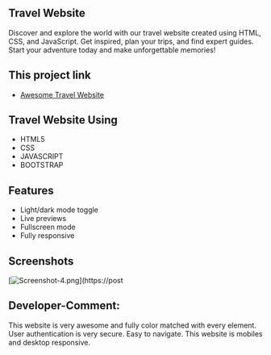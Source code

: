 ## Travel Website
Discover and explore the world with our travel website created using HTML, CSS, and JavaScript. Get inspired, plan your trips, and find expert guides. Start your adventure today and make unforgettable memories!
## This project link 
 - [Awesome Travel Website](https://jocular-puffpuff-722521.netlify.app)
## Travel Website Using
- HTML5
- CSS
- JAVASCRIPT 
- BOOTSTRAP
## Features
- Light/dark mode toggle
- Live previews
- Fullscreen mode
- Fully responsive
## Screenshots
[![Screenshot-4.png](https://i.postimg.cc/RhVcQT5X/Screenshot-4.png)](https://post
## Developer-Comment:
This website is very awesome and fully color matched with every element. User authentication is very secure. Easy to navigate. This website is mobiles and desktop responsive.
